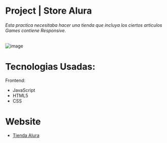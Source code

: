 # Project | Store Alura

###### Esta practica necesitaba hacer una tienda que incluya los ciertos articulos Games contiene Responsive.

![image](https://user-images.githubusercontent.com/92497107/201480233-e6901c61-eb53-4058-b9af-b912f4186493.png)

# Tecnologias Usadas:

Frontend:
- JavaScript
- HTML5
- CSS

# Website

- [Tienda Alura](https://jeanbmiceli.github.io/storeAlura.github.io)
